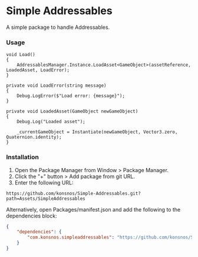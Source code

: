 # Simple Addressables

A simple package to handle Addressables.

### Usage
```
void Load()
{
    AddressablesManager.Instance.LoadAsset<GameObject>(assetReference, LoadedAsset, LoadError);
}

private void LoadError(string message)
{
    Debug.LogError($"Load error: {message}");
}

private void LoadedAsset(GameObject newGameObject)
{
    Debug.Log("Loaded asset");

    _currentGameObject = Instantiate(newGameObject, Vector3.zero, Quaternion.identity);
}
```


### Installation

1. Open the Package Manager from Window > Package Manager.
2. Click the "+" button > Add package from git URL.
3. Enter the following URL:

```
https://github.com/konsnos/Simple-Addressables.git?path=Assets/SimpleAddressables
```

Alternatively, open Packages/manifest.json and add the following to the dependencies block:

```json
{
    "dependencies": {
        "com.konsnos.simpleaddressables": "https://github.com/konsnos/Simple-Addressables.git?path=Assets/SimpleAddressables"
    }
}
```